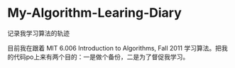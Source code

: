 # My-Algorithm-Learing-Diary
记录我学习算法的轨迹

目前我在跟着 MIT 6.006 Introduction to Algorithms, Fall 2011 学习算法。把我的代码po上来有两个目的：一是做个备份，二是为了督促我学习。
